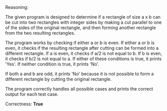 Reasoning:

The given program is designed to determine if a rectangle of size a x b can be cut into two rectangles with integer sides by making a cut parallel to one of the sides of the original rectangle, and then forming another rectangle from the two resulting rectangles.

The program works by checking if either a or b is even. If either a or b is even, it checks if the resulting rectangle after cutting can be formed into a different rectangle. If a is even, it checks if a/2 is not equal to b. If b is even, it checks if b/2 is not equal to a. If either of these conditions is true, it prints 'Yes'. If neither condition is true, it prints 'No'.

If both a and b are odd, it prints 'No' because it is not possible to form a different rectangle by cutting the original rectangle.

The program correctly handles all possible cases and prints the correct output for each test case.

Correctness: **True**